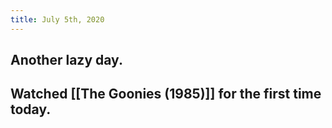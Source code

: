 ```yaml
---
title: July 5th, 2020
---
```


## Another lazy day. 

## Watched [[The Goonies (1985)]] for the first time today. 
